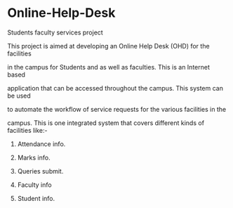 # Online-Help-Desk
Students faculty services project

This project is aimed at developing an Online Help Desk (OHD) for the facilities 

in the campus for Students and as well as faculties. This is an Internet based 

application that can be accessed throughout the campus. This system can be used 

to automate the workflow of service requests for the various facilities in the 

campus. This is one integrated system that covers different kinds of facilities like:-

1. Attendance info.

2. Marks info.

3. Queries submit.

4. Faculty info 

5. Student info.
